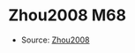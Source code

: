 <a name="material" />

# Zhou2008 M68
<script type="application/ld+json">
  {
    "@context": "https://schema.org/",
    "@type": "ChemicalSubstance",
    "http://purl.org/dc/terms/conformsTo":
      {
        "@type": "CreativeWork",
        "@id": "https://bioschemas.org/profiles/ChemicalSubstance/0.4-RELEASE/"
      },
    "@id": "https://egonw.github.io/nanowiki/nanowiki280.html#material",
    "name": "Zhou2008 M68",
    "sameAs": "http://127.0.0.1/mediawiki/index.php/Special:URIResolver/Zhou2008_M68"
  }
</script>


* Source: [Zhou2008](http://127.0.0.1/mediawiki/index.php/Special:URIResolver/Zhou2008)

